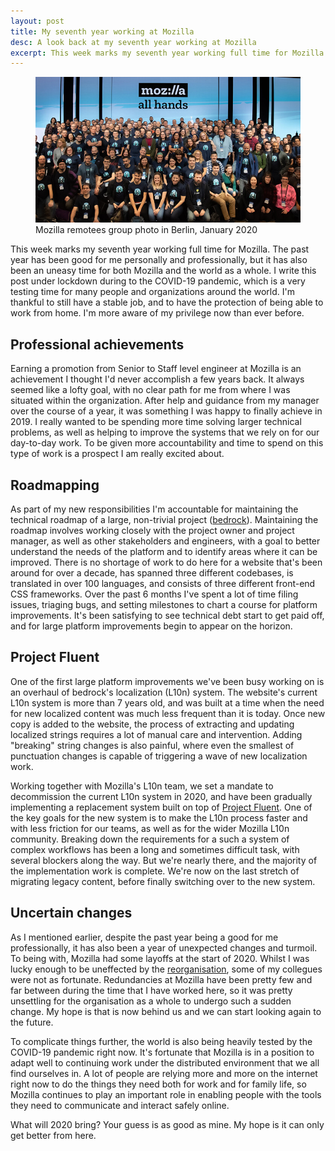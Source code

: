 ```yaml
---
layout: post
title: My seventh year working at Mozilla
desc: A look back at my seventh year working at Mozilla
excerpt: This week marks my seventh year working full time for Mozilla. The past year has been good for me personally and professionally, but it has also been an uneasy time for both Mozilla and the world as a whole. I write this post under lockdown during to the COVID-19 pandemic, which is a very testing time for many people and organizations around the world. I'm thankful to still have a stable job, and to have the protection of being able to work from home. I'm more aware of my privilege now than ever before.
---
```


<figure>
    <img src="/images/posts/berlin-2020.jpg" alt="Mozilla remotees group photo in Berlin, January 2020" srcset="/images/posts/berlin-2020-high-res.jpg 1.5x">
    <figcaption>Mozilla remotees group photo in Berlin, January 2020</figcaption>
</figure>

This week marks my seventh year working full time for Mozilla. The past year has been good for me personally and professionally, but it has also been an uneasy time for both Mozilla and the world as a whole. I write this post under lockdown during to the COVID-19 pandemic, which is a very testing time for many people and organizations around the world. I'm thankful to still have a stable job, and to have the protection of being able to work from home. I'm more aware of my privilege now than ever before.

Professional achievements
-------------------------

Earning a promotion from Senior to Staff level engineer at Mozilla is an achievement I thought I'd never accomplish a few years back. It always seemed like a lofty goal, with no clear path for me from where I was situated within the organization. After help and guidance from my manager over the course of a year, it was something I was happy to finally achieve in 2019. I really wanted to be spending more time solving larger technical problems, as well as helping to improve the systems that we rely on for our day-to-day work. To be given more accountability and time to spend on this type of work is a prospect I am really excited about.

Roadmapping
-----------

As part of my new responsibilities I'm accountable for maintaining the technical roadmap of a large, non-trivial project ([bedrock](https://github.com/mozilla/bedrock)). Maintaining the roadmap involves working closely with the project owner and project manager, as well as other stakeholders and engineers, with a goal to better understand the needs of the platform and to identify areas where it can be improved. There is no shortage of work to do here for a website that's been around for over a decade, has spanned three different codebases, is translated in over 100 languages, and consists of three different front-end CSS frameworks. Over the past 6 months I've spent a lot of time filing issues, triaging bugs, and setting milestones to chart a course for platform improvements. It's been satisfying to see technical debt start to get paid off, and for large platform improvements begin to appear on the horizon.

Project Fluent
--------------

One of the first large platform improvements we've been busy working on is an overhaul of bedrock's localization (L10n) system. The website's current L10n system is more than 7 years old, and was built at a time when the need for new localized content was much less frequent than it is today. Once new copy is added to the website, the process of extracting and updating localized strings requires a lot of manual care and intervention. Adding "breaking" string changes is also painful, where even the smallest of punctuation changes is capable of triggering a wave of new localization work.

Working together with Mozilla's L10n team, we set a mandate to decommission the current L10n system in 2020, and have been gradually implementing a replacement system built on top of [Project Fluent](https://projectfluent.org/). One of the key goals for the new system is to make the L10n process faster and with less friction for our teams, as well as for the wider Mozilla L10n community. Breaking down the requirements for a such a system of complex workflows has been a long and sometimes difficult task, with several blockers along the way. But we're nearly there, and the majority of the implementation work is complete. We're now on the last stretch of migrating legacy content, before finally switching over to the new system.

Uncertain changes
-----------------

As I mentioned earlier, despite the past year being a good for me professionally, it has also been a year of unexpected changes and turmoil. To being with, Mozilla had some layoffs at the start of 2020. Whilst I was lucky enough to be uneffected by the [reorganisation](https://blog.mozilla.org/blog/2020/01/15/readying-for-the-future-at-mozilla/), some of my collegues were not as fortunate. Redundancies at Mozilla have been pretty few and far between during the time that I have worked here, so it was pretty unsettling for the organisation as a whole to undergo such a sudden change. My hope is that is now behind us and we can start looking again to the future.

To complicate things further, the world is also being heavily tested by the COVID-19 pandemic right now. It's fortunate that Mozilla is in a position to adapt well to continuing work under the distributed environment that we all find ourselves in. A lot of people are relying more and more on the internet right now to do the things they need both for work and for family life, so Mozilla continues to play an important role in enabling people with the tools they need to communicate and interact safely online.

What will 2020 bring? Your guess is as good as mine. My hope is it can only get better from here.
